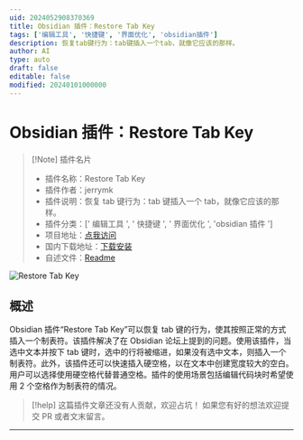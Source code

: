 ```yaml
---
uid: 2024052908370369
title: Obsidian 插件：Restore Tab Key
tags: ['编辑工具', '快捷键', '界面优化', 'obsidian插件']
description: 恢复tab键行为：tab键插入一个tab，就像它应该的那样。
author: AI
type: auto
draft: false
editable: false
modified: 20240101000000
---
```


# Obsidian 插件：Restore Tab Key

> [!Note] 插件名片
> - 插件名称：Restore Tab Key
> - 插件作者：jerrymk
> - 插件说明：恢复 tab 键行为：tab 键插入一个 tab，就像它应该的那样。
> - 插件分类：[' 编辑工具 ', ' 快捷键 ', ' 界面优化 ', 'obsidian 插件 ']
> - 项目地址：[点我访问](https://github.com/jrymk/restore-tab-key)
> - 国内下载地址：[下载安装](https://pkmer.cn/products/plugin/pluginMarket/?restore-tab-key)
> - 自述文件：[Readme](https://ghproxy.net/https://raw.githubusercontent.com/jrymk/restore-tab-key/main/README.md)

![Restore Tab Key](https://cdn.pkmer.cn/covers/restore-tab-key.png!pkmer)

## 概述

Obsidian 插件“Restore Tab Key”可以恢复 tab 键的行为，使其按照正常的方式插入一个制表符。该插件解决了在 Obsidian 论坛上提到的问题。使用该插件，当选中文本并按下 tab 键时，选中的行将被缩进，如果没有选中文本，则插入一个制表符。此外，该插件还可以快速插入硬空格，以在文本中创建宽度较大的空白。用户可以选择使用硬空格代替普通空格。插件的使用场景包括编辑代码块时希望使用 2 个空格作为制表符的情况。

> [!help]
> 这篇插件文章还没有人贡献，欢迎占坑！
> 如果您有好的想法欢迎提交 PR 或者文末留言。

---




